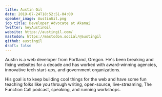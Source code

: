 ```yaml
---
title: Austin Gil
date: 2019-07-24T18:52:51-04:00
speaker_image: AustinGil.png
job_title: Developer Advocate at Akamai
twitter: heyAustinGil
website: https://austingil.com/
mastodon: https://mastodon.social/@austingil
github: austingil
draft: false
---
```


Austin is a web developer from Portland, Oregon. He's been breaking and fixing websites for a decade and has worked with award-winning agencies, innovative tech start-ups, and government organizations.

His goal is to keep building cool things for the web and have some fun teaching folks like you through writing, open-source, live-streaming, The Function Call podcast, speaking, and running workshops.
